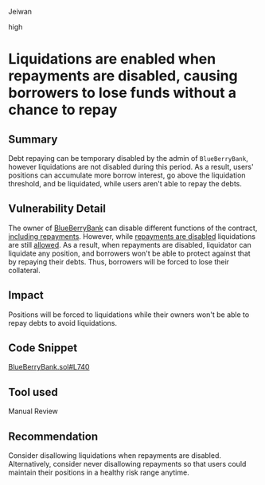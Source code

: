 Jeiwan

high

# Liquidations are enabled when repayments are disabled, causing borrowers to lose funds without a chance to repay

## Summary
Debt repaying can be temporary disabled by the admin of `BlueBerryBank`, however liquidations are not disabled during this period. As a result, users' positions can accumulate more borrow interest, go above the liquidation threshold, and be liquidated, while users aren't able to repay the debts.
## Vulnerability Detail
The owner of [BlueBerryBank](https://github.com/sherlock-audit/2023-02-blueberry/blob/main/contracts/BlueBerryBank.sol#L22) can disable different functions of the contract, [including repayments](https://github.com/sherlock-audit/2023-02-blueberry/blob/main/contracts/BlueBerryBank.sol#L233-L235). However, while [repayments are disabled](https://github.com/sherlock-audit/2023-02-blueberry/blob/main/contracts/BlueBerryBank.sol#L747) liquidations are still [allowed](https://github.com/sherlock-audit/2023-02-blueberry/blob/main/contracts/BlueBerryBank.sol#L516-L517). As a result, when repayments are disabled, liquidator can liquidate any position, and borrowers won't be able to protect against that by repaying their debts. Thus, borrowers will be forced to lose their collateral.
## Impact
Positions will be forced to liquidations while their owners won't be able to repay debts to avoid liquidations.
## Code Snippet
[BlueBerryBank.sol#L740](https://github.com/sherlock-audit/2023-02-blueberry/blob/main/contracts/BlueBerryBank.sol#L740)
## Tool used
Manual Review
## Recommendation
Consider disallowing liquidations when repayments are disabled. Alternatively, consider never disallowing repayments so that users could maintain their positions in a healthy risk range anytime.
